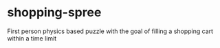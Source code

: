 # shopping-spree
First person physics based puzzle with the goal of filling a shopping cart within a time limit
